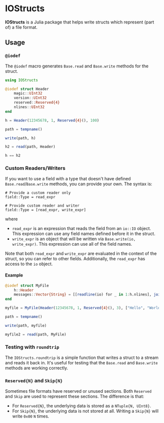 # IOStructs

**IOStructs** is a Julia package that helps write structs which represent (part of) a file format.

## Usage

### `@iodef`

The `@iodef` macro generates `Base.read` and `Base.write` methods for the struct.

```julia
using IOStructs

@iodef struct Header
    magic::UInt32
    version::UInt32
    reserved::Reserved{4}
    nlines::UInt32
end

h = Header(12345678, 1, Reserved{4}(), 100)

path = tempname()

write(path, h)

h2 = read(path, Header)

h == h2
```

### Custom Readers/Writers

If you want to use a field with a type that doesn't have defined `Base.read`/`Base.write` methods, you can provide your own.  The syntax is:

```
# Provide a custom reader only
field::Type = read_expr

# Provide custom reader and writer
field::Type = [read_expr, write_expr]
```

where

- `read_expr` is an expression that reads the field from an `io::IO` object.  This expression can use any field names defined before it in the struct.
- `write_expr` is an object that will be written via `Base.write(io, write_expr)`.  This expression can use all of the field names.


Note that both `read_expr` and `write_expr` are evaluated in the context of the struct, so you can refer to other fields.  Additionally, the `read_expr` has access to the `io` object.

#### Example

```julia
@iodef struct MyFile
    h::Header
    messages::Vector{String} = [[readline(io) for _ in 1:h.nlines], join(messages, '\n')]
end

myfile = MyFile(Header(12345678, 1, Reserved{4}(), 3), ["Hello", "World", "!!!"])

path = tempname()

write(path, myfile)

myfile2 = read(path, MyFile)
```

### Testing with `roundtrip`

The `IOStructs.roundtrip` is a simple function that writes a struct to a stream and reads it back in.  It's useful for testing that the `Base.read` and `Base.write` methods are working correctly.

### `Reserved{N}` and `Skip{N}`


Sometimes file formats have reserved or unused sections.  Both `Reserved` and `Skip` are used to represent these sections.  The difference is that:

- For `Reserved{N}`, the underlying data is stored as a `NTuple{N, UInt8}`.
- For `Skip{N}`, the underlying data is not stored at all.  Writing a `Skip{N}` will write `0x00` `N` times.
